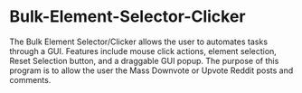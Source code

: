 # Bulk-Element-Selector-Clicker
The Bulk Element Selector/Clicker allows the user to automates tasks through a GUI. Features include mouse click actions, element selection, Reset Selection button, and a draggable GUI popup. The purpose of this program is to allow the user the Mass Downvote or Upvote Reddit posts and comments.
